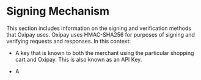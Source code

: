 # Signing Mechanism

This section includes information on the signing and verification methods that Oxipay uses. Oxipay uses HMAC-SHA256 for purposes of signing and verifying requests and responses. In this context:

* A key that is known to both the merchant using the particular shopping cart and Oxipay. This is also known as an API Key.

* A <code></code>